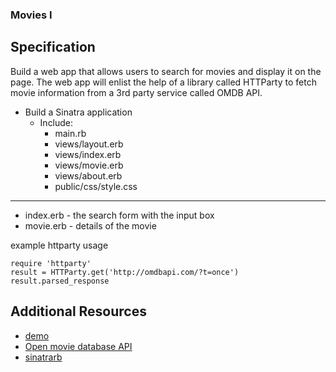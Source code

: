 ### Movies I

## Specification

Build a web app that allows users to search for movies and display it on the page. The web app will enlist the help of a library called HTTParty to fetch movie information from a 3rd party service called OMDB API.

- Build a Sinatra application
	- Include:
		- main.rb		
		- views/layout.erb
		- views/index.erb
		- views/movie.erb
		- views/about.erb
		- public/css/style.css

---

- index.erb - the search form with the input box
- movie.erb - details of the movie


example httparty usage
```
require 'httparty'
result = HTTParty.get('http://omdbapi.com/?t=once')
result.parsed_response

```

## Additional Resources
- [demo](http://dt-movies-viewer.herokuapp.com)
- [Open movie database API](http://www.omdbapi.com/)
- [sinatrarb](http://www.sinatrarb.com/)
